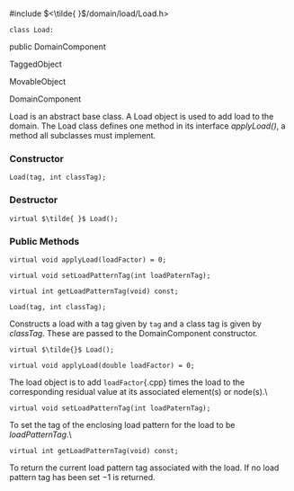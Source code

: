 \
#include $<\tilde{ }$/domain/load/Load.h$>$



```{.cpp}
class Load:
```
 public DomainComponent


TaggedObject

MovableObject

DomainComponent

Load is an abstract base class. A Load object is used to add load to the
domain. The Load class defines one method in its interface
*applyLoad()*, a method all subclasses must implement.
### Constructor


```{.cpp}
Load(tag, int classTag);
```

### Destructor


```{.cpp}
virtual $\tilde{ }$ Load();
```

### Public Methods


```{.cpp}
virtual void applyLoad(loadFactor) = 0;
```



```{.cpp}
virtual void setLoadPatternTag(int loadPaternTag);
```



```{.cpp}
virtual int getLoadPatternTag(void) const;
```




```{.cpp}
Load(tag, int classTag);
```


Constructs a load with a tag given by `tag` and a class tag is given by
*classTag*. These are passed to the DomainComponent constructor.

```{.cpp}
virtual $\tilde{}$ Load();
```




```{.cpp}
virtual void applyLoad(double loadFactor) = 0;
```


The load object is to add `loadFactor`{.cpp} times the load to the
corresponding residual value at its associated element(s) or node(s).\

```{.cpp}
virtual void setLoadPatternTag(int loadPaternTag);
```


To set the tag of the enclosing load pattern for the load to be
*loadPatternTag*.\

```{.cpp}
virtual int getLoadPatternTag(void) const;
```


To return the current load pattern tag associated with the load. If no
load pattern tag has been set $-1$ is returned.
